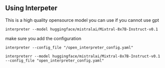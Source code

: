 ## Using Interpeter

This is a high quality  opensource model you can use if you cannot use gpt

```
interpreter --model huggingface/mistralai/Mixtral-8x7B-Instruct-v0.1
```

make sure you add the configuration

```
interpreter --config_file "/open_interpreter_config.yaml"
```

```
interpreterr --model huggingface/mistralai/Mixtral-8x7B-Instruct-v0.1 --config_file "open_interpreter_config.yaml"
```